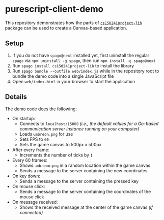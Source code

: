 # purescript-client-demo

This repository demonstrates how the parts of [`cs150241project-lib`](https://github.com/UPD-CS150-241/cs150241project-lib/t) package can be used to create a Canvas-based application.

## Setup

1. If you do not have `spago@next` installed yet, first uninstall the regular `spago` via `npm uninstall -g spago`, then run `npm install -g spago@next`
1. Run `spago install cs150241project-lib` to install the library
1. Run `spago bundle --outfile web/index.js` while in the repository root to bundle the demo code into a single JavaScript file
1. Open `web/index.html` in your browser to start the application

## Details

The demo code does the following:

- On startup:
    - Connects to `localhost:15000` _(i.e., the default values for a Go-based communication server instance running on your computer)_
    - Loads `umbreon.png` for use
    - Sets FPS to `60`
    - Sets the game canvas to 500px x 500px
- After every frame:
    - Increments the number of ticks by `1`
- Every 60 frames:
    - Shows `umbreon.png` in a random location within the game canvas
    - Sends a message to the server containing the new coordinates
- On key down:
    - Sends a message to the server containing the pressed key
- On mouse click:
    - Sends a message to the server containing the coordinates of the mouse click
- On message received:
    - Shows the received message at the center of the game canvas _(if connected)_
